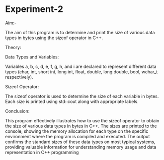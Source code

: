 # Experiment-2


Aim:-


The aim of this program is to determine and print the size of various data types in bytes using the sizeof operator in C++.


Theory:


Data Types and Variables:

Variables a, b, c, d, e, f, g, h, and i are declared to represent different data types (char, int, short int, long int, float, double, long double, bool, wchar_t respectively).

Sizeof Operator:

The sizeof operator is used to determine the size of each variable in bytes. Each size is printed using std::cout along with appropriate labels.

Conclusion:

This program effectively illustrates how to use the sizeof operator to obtain the size of various data types in bytes in C++. The sizes are printed to the console, showing the memory allocation for each type on the specific environment where the program is compiled and executed. The output confirms the standard sizes of these data types on most typical systems, providing valuable information for understanding memory usage and data representation in C++ programming
